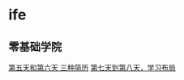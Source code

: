 # ife

## 零基础学院

[第五天和第六天 三种简历](https://botxlabs.github.io/ife/day5_6/resume.html)
[第七天到第八天，学习布局](https://botxlabs.github.io/ife/day7_8/)

